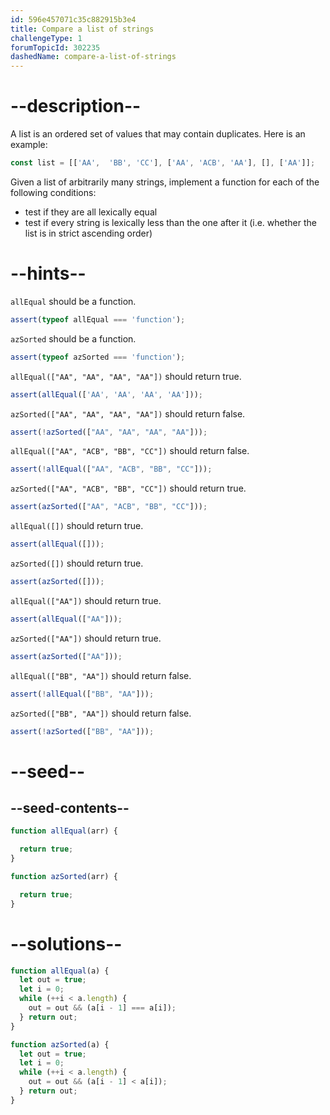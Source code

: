 ```yaml
---
id: 596e457071c35c882915b3e4
title: Compare a list of strings
challengeType: 1
forumTopicId: 302235
dashedName: compare-a-list-of-strings
---
```


# --description--

A list is an ordered set of values that may contain duplicates. Here is an example:

```js
const list = [['AA',  'BB', 'CC'], ['AA', 'ACB', 'AA'], [], ['AA']];
````

Given a list of arbitrarily many strings, implement a function for each of the following conditions:

<ul>
  <li>test if they are all lexically equal</li>
  <li>test if every string is lexically less than the one after it  (i.e. whether the list is in strict ascending order)</li>
</ul>

# --hints--

`allEqual` should be a function.

```js
assert(typeof allEqual === 'function');
```

`azSorted` should be a function.

```js
assert(typeof azSorted === 'function');
```

`allEqual(["AA", "AA", "AA", "AA"])` should return true.

```js
assert(allEqual(['AA', 'AA', 'AA', 'AA']));
```

`azSorted(["AA", "AA", "AA", "AA"])` should return false.

```js
assert(!azSorted(["AA", "AA", "AA", "AA"]));
```

`allEqual(["AA", "ACB", "BB", "CC"])` should return false.

```js
assert(!allEqual(["AA", "ACB", "BB", "CC"]));
```

`azSorted(["AA", "ACB", "BB", "CC"])` should return true.

```js
assert(azSorted(["AA", "ACB", "BB", "CC"]));
```

`allEqual([])` should return true.

```js
assert(allEqual([]));
```

`azSorted([])` should return true.

```js
assert(azSorted([]));
```

`allEqual(["AA"])` should return true.

```js
assert(allEqual(["AA"]));
```

`azSorted(["AA"])` should return true.

```js
assert(azSorted(["AA"]));
```

`allEqual(["BB", "AA"])` should return false.

```js
assert(!allEqual(["BB", "AA"]));
```

`azSorted(["BB", "AA"])` should return false.

```js
assert(!azSorted(["BB", "AA"]));
```

# --seed--

## --seed-contents--

```js
function allEqual(arr) {

  return true;
}

function azSorted(arr) {

  return true;
}
```

# --solutions--

```js
function allEqual(a) {
  let out = true;
  let i = 0;
  while (++i < a.length) {
    out = out && (a[i - 1] === a[i]);
  } return out;
}

function azSorted(a) {
  let out = true;
  let i = 0;
  while (++i < a.length) {
    out = out && (a[i - 1] < a[i]);
  } return out;
}
```
